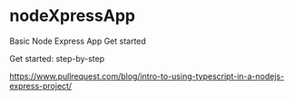# nodeXpressApp
Basic Node Express App Get started

Get started: step-by-step

https://www.pullrequest.com/blog/intro-to-using-typescript-in-a-nodejs-express-project/